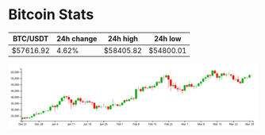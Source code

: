 # Bitcoin Stats

BTC/USDT|24h change|24h high|24h low|
|---|---|---|---|
|$57616.92|4.62%|$58405.82|$54800.01|

<img src="./chart.svg">
